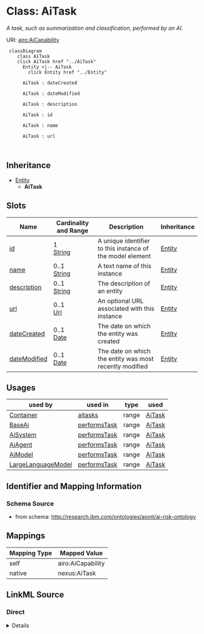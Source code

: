 

# Class: AiTask


_A task, such as summarization and classification, performed by an AI._





URI: [airo:AiCapability](https://w3id.org/airo#AiCapability)






```mermaid
 classDiagram
    class AiTask
    click AiTask href "../AiTask"
      Entity <|-- AiTask
        click Entity href "../Entity"
      
      AiTask : dateCreated
        
      AiTask : dateModified
        
      AiTask : description
        
      AiTask : id
        
      AiTask : name
        
      AiTask : url
        
      
```





## Inheritance
* [Entity](Entity.md)
    * **AiTask**



## Slots

| Name | Cardinality and Range | Description | Inheritance |
| ---  | --- | --- | --- |
| [id](id.md) | 1 <br/> [String](String.md) | A unique identifier to this instance of the model element | [Entity](Entity.md) |
| [name](name.md) | 0..1 <br/> [String](String.md) | A text name of this instance | [Entity](Entity.md) |
| [description](description.md) | 0..1 <br/> [String](String.md) | The description of an entity | [Entity](Entity.md) |
| [url](url.md) | 0..1 <br/> [Uri](Uri.md) | An optional URL associated with this instance | [Entity](Entity.md) |
| [dateCreated](dateCreated.md) | 0..1 <br/> [Date](Date.md) | The date on which the entity was created | [Entity](Entity.md) |
| [dateModified](dateModified.md) | 0..1 <br/> [Date](Date.md) | The date on which the entity was most recently modified | [Entity](Entity.md) |





## Usages

| used by | used in | type | used |
| ---  | --- | --- | --- |
| [Container](Container.md) | [aitasks](aitasks.md) | range | [AiTask](AiTask.md) |
| [BaseAi](BaseAi.md) | [performsTask](performsTask.md) | range | [AiTask](AiTask.md) |
| [AiSystem](AiSystem.md) | [performsTask](performsTask.md) | range | [AiTask](AiTask.md) |
| [AiAgent](AiAgent.md) | [performsTask](performsTask.md) | range | [AiTask](AiTask.md) |
| [AiModel](AiModel.md) | [performsTask](performsTask.md) | range | [AiTask](AiTask.md) |
| [LargeLanguageModel](LargeLanguageModel.md) | [performsTask](performsTask.md) | range | [AiTask](AiTask.md) |






## Identifier and Mapping Information







### Schema Source


* from schema: http://research.ibm.com/ontologies/aiont/ai-risk-ontology




## Mappings

| Mapping Type | Mapped Value |
| ---  | ---  |
| self | airo:AiCapability |
| native | nexus:AiTask |







## LinkML Source

<!-- TODO: investigate https://stackoverflow.com/questions/37606292/how-to-create-tabbed-code-blocks-in-mkdocs-or-sphinx -->

### Direct

<details>
```yaml
name: AiTask
description: A task, such as summarization and classification, performed by an AI.
from_schema: http://research.ibm.com/ontologies/aiont/ai-risk-ontology
is_a: Entity
class_uri: airo:AiCapability

```
</details>

### Induced

<details>
```yaml
name: AiTask
description: A task, such as summarization and classification, performed by an AI.
from_schema: http://research.ibm.com/ontologies/aiont/ai-risk-ontology
is_a: Entity
attributes:
  id:
    name: id
    description: A unique identifier to this instance of the model element. Example
      identifiers include UUID, URI, URN, etc.
    from_schema: http://research.ibm.com/ontologies/aiont/ai-risk-ontology
    rank: 1000
    slot_uri: schema:identifier
    identifier: true
    alias: id
    owner: AiTask
    domain_of:
    - Entity
    range: string
    required: true
  name:
    name: name
    description: A text name of this instance.
    from_schema: http://research.ibm.com/ontologies/aiont/ai-risk-ontology
    rank: 1000
    slot_uri: schema:name
    alias: name
    owner: AiTask
    domain_of:
    - Entity
    range: string
  description:
    name: description
    description: The description of an entity
    from_schema: http://research.ibm.com/ontologies/aiont/ai-risk-ontology
    rank: 1000
    slot_uri: schema:description
    alias: description
    owner: AiTask
    domain_of:
    - Entity
    range: string
  url:
    name: url
    description: An optional URL associated with this instance.
    from_schema: http://research.ibm.com/ontologies/aiont/ai-risk-ontology
    rank: 1000
    slot_uri: schema:url
    alias: url
    owner: AiTask
    domain_of:
    - Entity
    range: uri
  dateCreated:
    name: dateCreated
    description: The date on which the entity was created.
    from_schema: http://research.ibm.com/ontologies/aiont/ai-risk-ontology
    rank: 1000
    slot_uri: schema:dateCreated
    alias: dateCreated
    owner: AiTask
    domain_of:
    - Entity
    range: date
    required: false
  dateModified:
    name: dateModified
    description: The date on which the entity was most recently modified.
    from_schema: http://research.ibm.com/ontologies/aiont/ai-risk-ontology
    rank: 1000
    slot_uri: schema:dateModified
    alias: dateModified
    owner: AiTask
    domain_of:
    - Entity
    range: date
    required: false
class_uri: airo:AiCapability

```
</details>